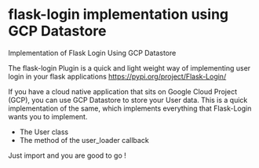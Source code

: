 # flask-login implementation using GCP Datastore
Implementation of Flask Login Using GCP Datastore

The flask-login Plugin is a quick and light weight way of implementing user login in your flask applications
https://pypi.org/project/Flask-Login/

If you have a cloud native application that sits on Google Cloud Project (GCP), you can use GCP Datastore to store your User data.
This is a quick implementation of the same, which implements everything that Flask-Login wants you to implement.

* The User class
* The method of the user_loader callback

Just import and you are good to go !
